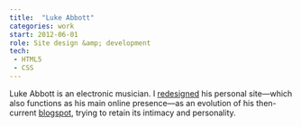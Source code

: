 ```yaml
---
title:  "Luke Abbott"
categories: work
start: 2012-06-01
role: Site design &amp; development
tech:
 - HTML5
 - CSS
---
```

Luke Abbott is an electronic musician. I <a href="/examples/lukeabbottmusic.co.uk">redesigned</a> his personal site&mdash;which also functions as his main online presence&mdash;as an evolution of his then-current <a href="http://lukeabbottmusic.blogspot.co.uk">blogspot</a>, trying to retain its intimacy and personality.